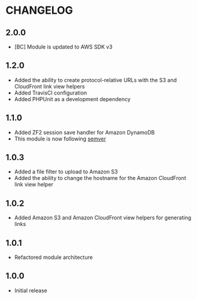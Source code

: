 CHANGELOG
=========

## 2.0.0

* [BC] Module is updated to AWS SDK v3

## 1.2.0

* Added the ability to create protocol-relative URLs with the S3 and CloudFront link view helpers
* Added TravisCI configuration
* Added PHPUnit as a development dependency

## 1.1.0

* Added ZF2 session save handler for Amazon DynamoDB
* This module is now following [semver](http://semver.org/)

## 1.0.3

* Added a file filter to upload to Amazon S3
* Added the ability to change the hostname for the Amazon CloudFront link view helper

## 1.0.2

* Added Amazon S3 and Amazon CloudFront view helpers for generating links

## 1.0.1

* Refactored module architecture

## 1.0.0

* Initial release
